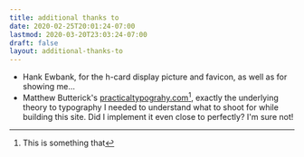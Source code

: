 ```yaml
---
title: additional thanks to
date: 2020-02-25T20:01:24-07:00
lastmod: 2020-03-20T23:03:24-07:00
draft: false
layout: additional-thanks-to
---
```


* Hank Ewbank, for the h-card display picture and favicon, as well as for showing me...
* Matthew Butterick's [practicaltypograhy.com](https://www.practicaltypography.com)[^1], exactly the underlying theory to typography I needed to understand what to shoot for while building this site. Did I implement it even close to perfectly? I'm sure not! 

[^1]:This is something that 